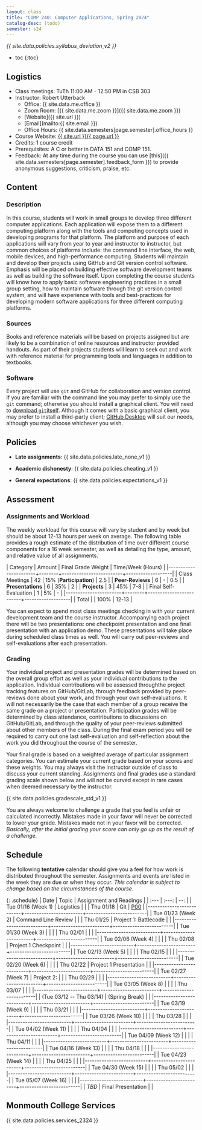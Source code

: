 ```yaml
---
layout: class
title: "COMP 240: Computer Applications, Spring 2024"
catalog-desc: (todo)
semester: s24
---
```


*{{ site.data.policies.syllabus_deviation_v2 }}*

* toc
{:toc}

## Logistics

* Class meetings: TuTh 11:00 AM - 12:50 PM in CSB 303
* Instructor: Robert Utterback
  * Office: {{ site.data.me.office }}
  * Zoom Room: [{{ site.data.me.zoom }}]({{ site.data.me.zoom }})
  * [Website]({{ site.url }})
  * [Email](mailto:{{ site.email }})
  * Office Hours: {{ site.data.semesters[page.semester].office_hours }}
* Course Website: <a href="{{ site.url }}{{ page.url }}">{{ site.url }}{{ page.url }}</a>
* Credits: 1 course credit
* Prerequisites: A C or better in DATA 151 and COMP 151.
* Feedback: At any time during the course you can use
  [this]({{ site.data.semesters[page.semester].feedback_form }}) to provide
  anonymous suggestions, criticism, praise, etc.

## Content

### Description

In this course, students will work in small groups to develop three
different computer applications. Each application will expose them to
a different computing platform along with the tools and computing
concepts used in developing programs for that platform. The platform
and purpose of each applications will vary from year to year and
instructor to instructor, but common choices of platforms include: the
command line interface, the web, mobile devices, and high-performance
computing. Students will maintain and develop their projects using
GitHub and Git version control software. Emphasis will be placed on
building effective software development teams as well as building the
software itself. Upon completing the course students will know how to
apply basic software engineering practices in a small group setting,
how to maintain software through the git version control system, and
will have experience with tools and best-practices for developing
modern software applications for three different computing platforms.

### Sources

Books and reference materials will be based on projects assigned but
are likely to be a combination of online resources and instructor
provided handouts. As part of their projects students will learn to
seek out and work with reference material for programming tools and
languages in addition to textbooks.

### Software

Every project will use `git` and GitHub for collaboration and version
control. If you are familiar with the command line you may prefer to
simply use the `git` command; otherwise you should install a graphical
client. You will need to [download
`git`itself](https://git-scm.com/downloads). Although it comes with a
basic graphical client, you may prefer to install a third-party
client; [GitHub Desktop](https://desktop.github.com/) will suit our
needs, although you may choose whichever you wish.

## Policies

* **Late assignments**: {{ site.data.policies.late_none_v1 }}

* **Academic dishonesty**: {{ site.data.policies.cheating_v1 }}

* **General expectations**: {{ site.data.policies.expectations_v1 }}

## Assessment

### Assignments and Workload

The weekly workload for this course will vary by student and by week
but should be about 12-13 hours per week on average. The following
table provides a rough estimate of the distribution of time over
different course components for a 16 week semester, as well as
detailing the type, amount, and relative value of all assignments.

| Category              | Amount |      Final Grade Weight | Time/Week (Hours) |
|-----------------------+--------+-------------------------+-------------------|
| Class Meetings        |     42 | 15% (**Participation**) |               2.5 |
| **Peer-Reviews**      |      6 |                       - |               0.5 |
| **Presentations**     |      6 |                     35% |                 2 |
| **Projects**          |      3 |                     45% |               7-8 |
| Final Self-Evaluation |      1 |                      5% |                 - |
|-----------------------+--------+-------------------------+-------------------|
| Total                 |        |                    100% |             12-13 |

You can expect to spend most class meetings checking in with your
current development team and the course instructor. Accompanying each
project there will be two presentations: one checkpoint presentation
and one final presentation with an application demo. These
presentations will take place during scheduled class times as
well. You will carry out peer-reviews and self-evaluations after each
presentation.

### Grading

Your individual project and presentation grades will be determined
based on the overall group effort as well as your individual
contributions to the application. Individual contributions will be
assessed throughthe project tracking features on GitHub/GitLab,
through feedback provided by peer-reviews done about your work, and
through your own self-evaluations. It will not necessarily be the case
that each member of a group receive the same grade on a project or
presentation. Participation grades will be determined by class
attendance, contributions to discussions on GitHub/GitLab, and through
the quality of your peer-reviews submitted about other members of the
class. During the final exam period you will be required to carry out
one last self-evaluation and self-reflection about the work you did
throughout the course of the semester.

Your final grade is based on a weighted average of particular
assignment categories. You can estimate your current grade based on
your scores and these weights. You may always visit the instructor
outside of class to discuss your current standing. Assignments and
final grades use a standard grading scale shown below and will not
be curved except in rare cases when deemed necessary by the
instructor.

{{ site.data.policies.gradescale_std_v1 }}

You are always welcome to challenge a grade that you feel is unfair or
calculated incorrectly. Mistakes made in your favor will never be
corrected to lower your grade. Mistakes made not in your favor will be
corrected. *Basically, after the initial grading your score can only
go up as the result of a challenge.*

## Schedule
The following **tentative** calendar should give you a feel for how
work is distributed throughout the semester. Assignments and events
are listed in the week they are due or when they occur. *This calendar
is subject to change based on the circumstances of the course*.

{: .schedule}
| Date                     | Topic                  | Assignment and Readings |
| :---                     | :---:                  | --:                     |
| Tue 01/16 (Week 1)       | Logistics              |                         |
| Thu 01/18                | Git                    | [P00](p00.pdf)          |
|--------------------------+------------------------+-------------------------|
| Tue 01/23 (Week 2)       | Command Line Review    |                         |
| Thu 01/25                | Project 1: Battlecode  |                         |
|--------------------------+------------------------+-------------------------|
| Tue 01/30 (Week 3)       |                        |                         |
| Thu 02/01                |                        |                         |
|--------------------------+------------------------+-------------------------|
| Tue 02/06 (Week 4)       |                        |                         |
| Thu 02/08                | Project 1 Checkpoint   |                         |
|--------------------------+------------------------+-------------------------|
| Tue 02/13 (Week 5)       |                        |                         |
| Thu 02/15                |                        |                         |
|--------------------------+------------------------+-------------------------|
| Tue 02/20 (Week 6)       |                        |                         |
| Thu 02/22                | Project 1 Presentation |                         |
|--------------------------+------------------------+-------------------------|
| Tue 02/27 (Week 7)       | Project 2:             |                         |
| Thu 02/29                |                        |                         |
|--------------------------+------------------------+-------------------------|
| Tue 03/05 (Week 8)       |                        |                         |
| Thu 03/07                |                        |                         |
|--------------------------+------------------------+-------------------------|
| (Tue 03/12 -- Thu 03/14) | (Spring Break)         |                         |
|--------------------------+------------------------+-------------------------|
| Tue 03/19 (Week 9)       |                        |                         |
| Thu 03/21                |                        |                         |
|--------------------------+------------------------+-------------------------|
| Tue 03/26 (Week 10)      |                        |                         |
| Thu 03/28                |                        |                         |
|--------------------------+------------------------+-------------------------|
| Tue 04/02 (Week 11)      |                        |                         |
| Thu 04/04                |                        |                         |
|--------------------------+------------------------+-------------------------|
| Tue 04/09 (Week 12)      |                        |                         |
| Thu 04/11                |                        |                         |
|--------------------------+------------------------+-------------------------|
| Tue 04/16 (Week 13)      |                        |                         |
| Thu 04/18                |                        |                         |
|--------------------------+------------------------+-------------------------|
| Tue 04/23 (Week 14)      |                        |                         |
| Thu 04/25                |                        |                         |
|--------------------------+------------------------+-------------------------|
| Tue 04/30 (Week 15)      |                        |                         |
| Thu 05/02                |                        |                         |
|--------------------------+------------------------+-------------------------|
| Tue 05/07 (Week 16)      |                        |                         |
|--------------------------+------------------------+-------------------------|
| *TBD*                    | Final Presentation     |                         |

## Monmouth College Services

{{ site.data.policies.services_2324 }}

<!-- Local Variables: -->
<!-- eval: (orgtbl-mode) -->
<!-- End: -->
